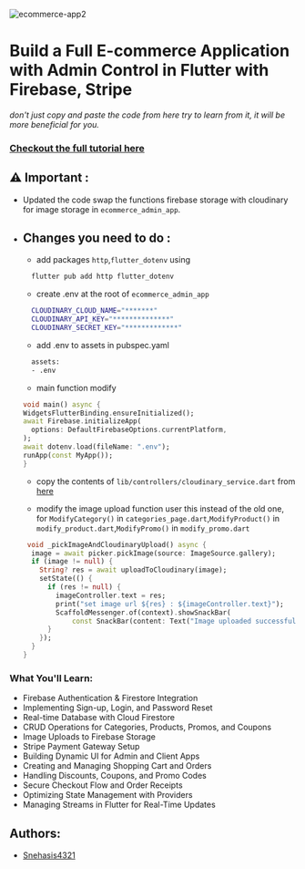 ![ecommerce-app2](https://github.com/user-attachments/assets/7ab1b795-44ae-483f-aa85-71c23de56d8a)

# Build a Full E-commerce Application with Admin Control in Flutter with Firebase, Stripe

_don't just copy and paste the code from here try to learn from it, it will be more beneficial for you._

### [Checkout the full tutorial here](https://youtu.be/SsKNRwYPlrw)

## ⚠️ Important :

- Updated the code swap the functions firebase storage with cloudinary for image storage in `ecommerce_admin_app`.
- ## Changes you need to do :

  - add packages `http`,`flutter_dotenv` using

  ```bash
    flutter pub add http flutter_dotenv
  ```

  - create .env at the root of `ecommerce_admin_app`

  ```bash
    CLOUDINARY_CLOUD_NAME="*******"
    CLOUDINARY_API_KEY="**************"
    CLOUDINARY_SECRET_KEY="*************"
  ```

  - add .env to assets in pubspec.yaml

  ```bash
    assets:
    - .env
  ```

  - main function modify

  ```dart
  void main() async {
  WidgetsFlutterBinding.ensureInitialized();
  await Firebase.initializeApp(
    options: DefaultFirebaseOptions.currentPlatform,
  );
  await dotenv.load(fileName: ".env");
  runApp(const MyApp());
  }
  ```

  - copy the contents of `lib/controllers/cloudinary_service.dart` from [here](https://github.com/Snehasis4321/ecommerce_app_flutter_firebase/blob/main/ecommerce_admin_app/lib/controllers/cloudinary_service.dart)

  - modify the image upload function user this instead of the old one, for `ModifyCategory()` in `categories_page.dart`,`ModifyProduct()` in `modify_product.dart`,`ModifyPromo()` in `modify_promo.dart`

  ```dart
   void _pickImageAndCloudinaryUpload() async {
    image = await picker.pickImage(source: ImageSource.gallery);
    if (image != null) {
      String? res = await uploadToCloudinary(image);
      setState(() {
        if (res != null) {
          imageController.text = res;
          print("set image url ${res} : ${imageController.text}");
          ScaffoldMessenger.of(context).showSnackBar(
              const SnackBar(content: Text("Image uploaded successfully")));
        }
      });
    }
  }
  ```

### What You'll Learn:

- Firebase Authentication & Firestore Integration
- Implementing Sign-up, Login, and Password Reset
- Real-time Database with Cloud Firestore
- CRUD Operations for Categories, Products, Promos, and Coupons
- Image Uploads to Firebase Storage
- Stripe Payment Gateway Setup
- Building Dynamic UI for Admin and Client Apps
- Creating and Managing Shopping Cart and Orders
- Handling Discounts, Coupons, and Promo Codes
- Secure Checkout Flow and Order Receipts
- Optimizing State Management with Providers
- Managing Streams in Flutter for Real-Time Updates

## Authors:

- [Snehasis4321](https://github.com/Snehasis4321)
